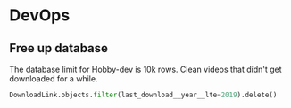 # DevOps

## Free up database
The database limit for Hobby-dev is 10k rows.
Clean videos that didn't get downloaded for a while.
```python
DownloadLink.objects.filter(last_download__year__lte=2019).delete()
```
